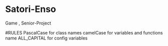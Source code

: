 # Satori-Enso
Game , Senior-Project

#RULES
PascalCase for class names
camelCase for variables and functions name
ALL_CAPITAL for config variables
